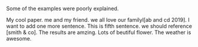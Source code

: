 Some of the examples were poorly explained.

My cool paper.
me and my friend.
we all love our familyl[ab and cd 2019].
I want to add one more sentence.
This is fifth sentence.
we should reference [smith & co].
The results are amzing.
Lots of beutiful flower.
The weather is awesome.
